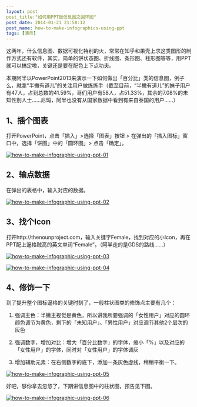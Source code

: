 ```yaml
---
layout: post
post_title:"如何用PPT做信息图之圆环图"
post_date: 2014-01-21 21:58:12
post_name: how-to-make-infographics-using-ppt
tags: [演示]
---
```


这两年，什么信息图、数据可视化特别的火，常常在知乎和果壳上求这类图形的制作方式还有软件，其实，简单的饼状态图、折线图、条形图、柱形图等等，用PPT就可以搞定啦，关键还是要在配色上下点功夫。

本期阿半以PowerPoint2013来演示一下如何做出「百分比」类的信息图，例子么，就拿“半撇有道儿”的关注用户做练练手（截至目前，“半撇有道儿”的妹子用户有47人，占到总数的41.59%，哥们用户有58人，占51.33%，其余的7.08%的未知性别人士……尼玛，阿半也没有从国家数据中看到有来自泰国的用户……）

## 1、插个图表

打开PowerPoint，点击「插入」&gt;选择「图表」按钮 &gt; 在弹出的「插入图标」窗口中，选择「饼图」中的「圆环图」&gt; 点击「确定」。

[![how-to-make-infographic-using-ppt-01](http://7arnhx.com1.z0.glb.clouddn.com/wp-content/uploads/2014/01/how-to-make-infographic-using-ppt-01.png)](http://7arnhx.com1.z0.glb.clouddn.com/wp-content/uploads/2014/01/how-to-make-infographic-using-ppt-01.png)

## 2、输点数据

在弹出的表格中，输入对应的数据。

[![how-to-make-infographic-using-ppt-02](http://7arnhx.com1.z0.glb.clouddn.com/wp-content/uploads/2014/01/how-to-make-infographic-using-ppt-02.png)](http://7arnhx.com1.z0.glb.clouddn.com/wp-content/uploads/2014/01/how-to-make-infographic-using-ppt-02.png)

## 3、找个Icon

打开http://thenounproject.com，输入关键字Female，找到对应的小Icon，再在PPT配上逼格贼高的英文单词“Female”。（阿半走的是GDS的路线……）

[![how-to-make-infographic-using-ppt-03](http://7arnhx.com1.z0.glb.clouddn.com/wp-content/uploads/2014/01/how-to-make-infographic-using-ppt-03.png)](http://7arnhx.com1.z0.glb.clouddn.com/wp-content/uploads/2014/01/how-to-make-infographic-using-ppt-03.png)

[![how-to-make-infographic-using-ppt-04](http://7arnhx.com1.z0.glb.clouddn.com/wp-content/uploads/2014/01/how-to-make-infographic-using-ppt-04.png)](http://7arnhx.com1.z0.glb.clouddn.com/wp-content/uploads/2014/01/how-to-make-infographic-using-ppt-04.png)

## 4、修饰一下

到了提升整个图标逼格的关键时刻了，一般柱状图类的修饰点主要有几个：

1.  强调主色：半撇主视觉是黄色，所以讲我所要强调的「女性用户」对应的圆环颜色调节为黄色，剩下的「未知用户」、「男性用户」对应调节其他2个层次的灰色

2.  强调数字，增加对比：增大「百分比数字」的字体，缩小「%」以及对应的「女性用户」的字体，同时对「女性用户」的字体调灰

3.  增加辅助元素：在右侧数字的底下，添加一条灰色虚线，稍稍平衡一下。

[![how-to-make-infographic-using-ppt-05](http://7arnhx.com1.z0.glb.clouddn.com/wp-content/uploads/2014/01/how-to-make-infographic-using-ppt-05.png)](http://7arnhx.com1.z0.glb.clouddn.com/wp-content/uploads/2014/01/how-to-make-infographic-using-ppt-05.png)

好吧，够你拿去忽悠了，下期讲信息图中的柱状图，预告见下图。

[![how-to-make-infographic-using-ppt-06](http://7arnhx.com1.z0.glb.clouddn.com/wp-content/uploads/2014/01/how-to-make-infographic-using-ppt-06.png)](http://7arnhx.com1.z0.glb.clouddn.com/wp-content/uploads/2014/01/how-to-make-infographic-using-ppt-06.png)